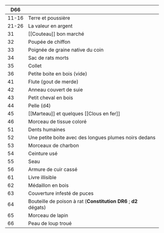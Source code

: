 

| D66   |                                                                  |
| ----- | ---------------------------------------------------------------- |
| 11-16 | Terre et poussière                                               |
| 21-26 | La valeur en argent                                              |
| 31    | [[Couteau]] bon marché                                           |
| 32    | Poupée de chiffon                                                |
| 33    | Poignée de graine native du coin                                 |
| 34    | Sac de rats morts                                                |
| 35    | Collet                                                           |
| 36    | Petite boite en bois (vide)                                      |
| 41    | Flute (gout de merde)                                            |
| 42    | Anneau couvert de suie                                           |
| 43    | Petit cheval en bois                                             |
| 44    | Pelle (d4)                                                       |
| 45    | [[Marteau]] et quelques [[Clous en fer]]                         |
| 46    | Morceau de tissue coloré                                         |
| 51    | Dents humaines                                                   |
| 52    | Une petite boite avec des longues plumes noirs dedans            |
| 53    | Morceaux de charbon                                              |
| 54    | Ceinture usé                                                     |
| 55    | Seau                                                             |
| 56    | Armure de cuir cassé                                             |
| 61    | Livre illisible                                                  |
| 62    | Médaillon en bois                                                |
| 63    | Couverture infesté de puces                                      |
| 64    | Bouteille de poison à rat (**Constitution DR6** ; **d2** dégats) |
| 65    | Morceau de lapin                                                 |
| 66    | Peau de loup troué                                               |

